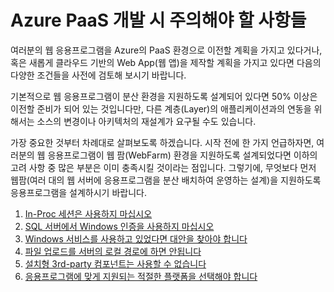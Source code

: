 # Azure PaaS 개발 시 주의해야 할 사항들

여러분의 웹 응용프로그램을 Azure의 PaaS 환경으로 이전할 계획을 가지고 있다거나, 혹은 새롭게 클라우드 기반의 Web App(웹 앱)을 제작할 계획을 가지고 있다면 다음의 다양한 조건들을 사전에 검토해 보시기 바랍니다. 

기본적으로 웹 응용프로그램이 분산 환경을 지원하도록 설계되어 있다면 50% 이상은 이전할 준비가 되어 있는 것입니다만, 다른 계층(Layer)의 애플리케이션과의 연동을 위해서는 소스의 변경이나 아키텍처의 재설계가 요구될 수도 있습니다. 

가장 중요한 것부터 차례대로 살펴보도록 하겠습니다.
시작 전에 한 가지 언급하자면, 여러분의 웹 응용프로그램이 웹 팜(WebFarm) 환경을 지원하도록 설계되었다면 이하의 고려 사항 중 많은 부분은 이미 충족시킬 것이라는 점입니다. 그렇기에, 무엇보다 먼저 웹팜(여러 대의 웹 서버에 응용프로그램을 분산 배치하여 운영하는 설계)을 지원하도록 응용프로그램을 설계하시기 바랍니다.

1. [In-Proc 세션은 사용하지 마십시오](/1.DonotUseInProcSession/) 
2. [SQL 서버에서 Windows 인증을 사용하지 마십시오](/2.DonotUseWindowsAuthOnSQLServer/)
3. [Windows 서비스를 사용하고 있었다면 대안을 찾아야 합니다](/3.YouNeedAlternativeForWindowService/)
4. [파일 업로드를 서버의 로컬 경로에 하면 안됩니다](/4.FileUpload/)
5. [설치형 3rd-party 컴포넌트는 사용할 수 없습니다](/5.CannotInstall3rdControls/)
6. [응용프로그램에 맞게 지원되는 적절한 플랫폼을 선택해야 합니다](/6.CheckSupportedApplicationPlatform/)
